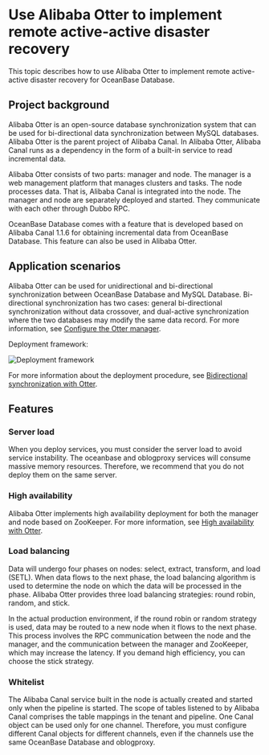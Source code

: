 # Use Alibaba Otter to implement remote active-active disaster recovery

This topic describes how to use Alibaba Otter to implement remote active-active disaster recovery for OceanBase Database.

## Project background

Alibaba Otter is an open-source database synchronization system that can be used for bi-directional data synchronization between MySQL databases. Alibaba Otter is the parent project of Alibaba Canal. In Alibaba Otter, Alibaba Canal runs as a dependency in the form of a built-in service to read incremental data.

Alibaba Otter consists of two parts: manager and node. The manager is a web management platform that manages clusters and tasks. The node processes data. That is, Alibaba Canal is integrated into the node. The manager and node are separately deployed and started. They communicate with each other through Dubbo RPC.

OceanBase Database comes with a feature that is developed based on Alibaba Canal 1.1.6 for obtaining incremental data from OceanBase Database. This feature can also be used in Alibaba Otter.

## Application scenarios

Alibaba Otter can be used for unidirectional and bi-directional synchronization between OceanBase Database and MySQL Database. Bi-directional synchronization has two cases: general bi-directional synchronization without data crossover, and dual-active synchronization where the two databases may modify the same data record. For more information, see [Configure the Otter manager](https://github.com/alibaba/otter/wiki/Manager%E9%85%8D%E7%BD%AE%E4%BB%8B%E7%BB%8D).

Deployment framework:

![Deployment framework](https://obbusiness-private.oss-cn-shanghai.aliyuncs.com/doc/img/observer/V3.1.4/zh-CN/course/use-otter-to-keep-double-online/1.%E9%83%A8%E7%BD%B2%E6%A1%86%E6%9E%B6.png)

For more information about the deployment procedure, see [Bidirectional synchronization with Otter](https://github.com/oceanbase/canal/wiki/otter%E5%8F%8C%E5%90%91%E5%90%8C%E6%AD%A5).

## Features

### Server load

When you deploy services, you must consider the server load to avoid service instability. The oceanbase and oblogproxy services will consume massive memory resources. Therefore, we recommend that you do not deploy them on the same server.

### High availability

Alibaba Otter implements high availability deployment for both the manager and node based on ZooKeeper. For more information, see [High availability with Otter](https://github.com/alibaba/otter/wiki/Otter%E9%AB%98%E5%8F%AF%E7%94%A8%E6%80%A7).

### Load balancing

Data will undergo four phases on nodes: select, extract, transform, and load (SETL). When data flows to the next phase, the load balancing algorithm is used to determine the node on which the data will be processed in the phase. Alibaba Otter provides three load balancing strategies: round robin, random, and stick.

In the actual production environment, if the round robin or random strategy is used, data may be routed to a new node when it flows to the next phase. This process involves the RPC communication between the node and the manager, and the communication between the manager and ZooKeeper, which may increase the latency. If you demand high efficiency, you can choose the stick strategy.

### Whitelist

The Alibaba Canal service built in the node is actually created and started only when the pipeline is started. The scope of tables listened to by Alibaba Canal comprises the table mappings in the tenant and pipeline. One Canal object can be used only for one channel. Therefore, you must configure different Canal objects for different channels, even if the channels use the same OceanBase Database and oblogproxy.
